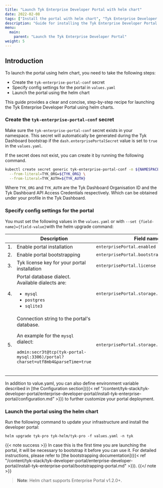 ```yaml
---
title: "Launch Tyk Enterprise Developer Portal with helm chart"
date: 2022-02-08
tags: ["Install the portal with helm chart", "Tyk Enterprise Developer Portal"]
description: "Guide for installing the Tyk Enterprise Developer Portal using helm"
menu:
  main:
    parent: "Launch the Tyk Enterprise Developer Portal"
weight: 5
---
```


## Introduction
To launch the portal using helm chart, you need to take the following steps:
- Create the `tyk-enterprise-portal-conf` secret
- Specify config settings for the portal in `values.yaml`
- Launch the portal using the helm chart

This guide provides a clear and concise, step-by-step recipe for launching the Tyk Enterprise Developer Portal using helm charts.

### Create the `tyk-enterprise-portal-conf` secret  
Make sure the `tyk-enterprise-portal-conf` secret exists in your namespace. This secret will automatically be generated during the Tyk Dashboard bootstrap if the `dash.enterprisePortalSecret` value is set to `true` in the `values.yaml`.

If the secret does not exist, you can create it by running the following command. 

```bash
kubectl create secret generic tyk-enterprise-portal-conf -n ${NAMESPACE} \
  --from-literal=TYK_ORG=${TYK_ORG} \
  --from-literal=TYK_AUTH=${TYK_AUTH}
```

Where `TYK_ORG` and `TYK_AUTH` are the Tyk Dashboard Organisation ID and the Tyk Dashboard API Access Credentials respectively. Which can be obtained under your profile in the Tyk Dashboard. 

### Specify config settings for the portal
You must set the following values in the `values.yaml` or with `--set {field-name}={field-value}`with the helm upgrade command:
<table>
  <thead>
    <tr>
      <th></th>
      <th>
        Description
      </th>
      <th>
        Field name
      </th>
    </tr>
  </thead>
  <tbody>
    <tr>
      <td>
        1.
      </td>
      <td>
        Enable portal installation
      </td>
      <td>
        <code>enterprisePortal.enabled</code>
      </td>
    </tr>
    <tr>
      <td>
        2.
      </td>
      <td>
        Enable portal bootstrapping
      </td>
      <td>
        <code>enterprisePortal.bootstrap</code>
      </td>
    </tr>
    <tr>
      <td>
        3.
      </td>
      <td>
        Tyk license key for your portal installation
      </td>
      <td>
        <code>enterprisePortal.license</code>
      </td>
    </tr>
    <tr>
      <td>
        4.
      </td>
      <td>
        Portal database dialect. Available dialects are:
        <ul>
        <li><code>mysql</code></li>
        <li><code>postgres</code></li>
        <li><code>sqlite3</code></li>
        </ul>
      </td>
      <td>
        <code>enterprisePortal.storage.type</code>
      </td>
    </tr>
    <tr>
      <td>
        5.
      </td>
      <td>
Connection string to the portal's database.
<br/>

An example for the `mysql` dialect:
```.shell
admin:secr3t@tcp(tyk-portal-mysql:3306)/portal?charset=utf8mb4&parseTime=true
```
<br/>
       </td>
      <td>
        <code>enterprisePortal.storage.connectionString</code>
      </td>
    </tr>
  </tbody>
</table>


In addition to value.yaml, you can also define environment variable described in [the Configuration section]({{< ref "/content/tyk-stack/tyk-developer-portal/enterprise-developer-portal/install-tyk-enterprise-portal/configuration.md" >}}) to further customize your portal deployment.

### Launch the portal using the helm chart
Run the following command to update your infrastructure and install the developer portal:
```shell
helm upgrade tyk-pro tyk-helm/tyk-pro -f values.yaml -n tyk
```

{{< note success >}}
In case this is the first time you are launching the portal, it will be necessary to bootstrap it before you can use it. For detailed instructions, please refer to [the bootstrapping documentation]({{< ref "/content/tyk-stack/tyk-developer-portal/enterprise-developer-portal/install-tyk-enterprise-portal/bootstrapping-portal.md" >}}).
{{</ note >}}

>**Note**: Helm chart supports Enterprise Portal v1.2.0+.
